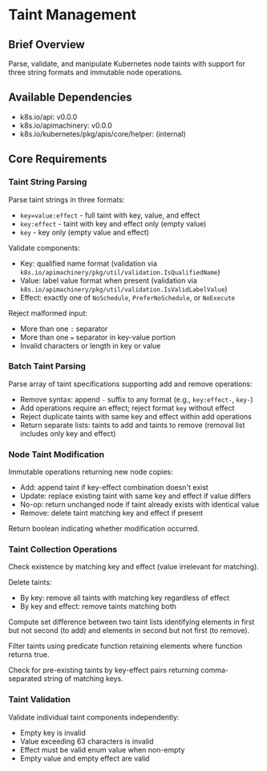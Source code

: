 # Taint Management

## Brief Overview
Parse, validate, and manipulate Kubernetes node taints with support for three string formats and immutable node operations.

## Available Dependencies
- k8s.io/api: v0.0.0
- k8s.io/apimachinery: v0.0.0
- k8s.io/kubernetes/pkg/apis/core/helper: (internal)

## Core Requirements

### Taint String Parsing

Parse taint strings in three formats:
- `key=value:effect` - full taint with key, value, and effect
- `key:effect` - taint with key and effect only (empty value)
- `key` - key only (empty value and effect)

Validate components:
- Key: qualified name format (validation via `k8s.io/apimachinery/pkg/util/validation.IsQualifiedName`)
- Value: label value format when present (validation via `k8s.io/apimachinery/pkg/util/validation.IsValidLabelValue`)
- Effect: exactly one of `NoSchedule`, `PreferNoSchedule`, or `NoExecute`

Reject malformed input:
- More than one `:` separator
- More than one `=` separator in key-value portion
- Invalid characters or length in key or value

### Batch Taint Parsing

Parse array of taint specifications supporting add and remove operations:
- Remove syntax: append `-` suffix to any format (e.g., `key:effect-`, `key-`)
- Add operations require an effect; reject format `key` without effect
- Reject duplicate taints with same key and effect within add operations
- Return separate lists: taints to add and taints to remove (removal list includes only key and effect)

### Node Taint Modification

Immutable operations returning new node copies:
- Add: append taint if key-effect combination doesn't exist
- Update: replace existing taint with same key and effect if value differs
- No-op: return unchanged node if taint already exists with identical value
- Remove: delete taint matching key and effect if present

Return boolean indicating whether modification occurred.

### Taint Collection Operations

Check existence by matching key and effect (value irrelevant for matching).

Delete taints:
- By key: remove all taints with matching key regardless of effect
- By key and effect: remove taints matching both

Compute set difference between two taint lists identifying elements in first but not second (to add) and elements in second but not first (to remove).

Filter taints using predicate function retaining elements where function returns true.

Check for pre-existing taints by key-effect pairs returning comma-separated string of matching keys.

### Taint Validation

Validate individual taint components independently:
- Empty key is invalid
- Value exceeding 63 characters is invalid
- Effect must be valid enum value when non-empty
- Empty value and empty effect are valid
